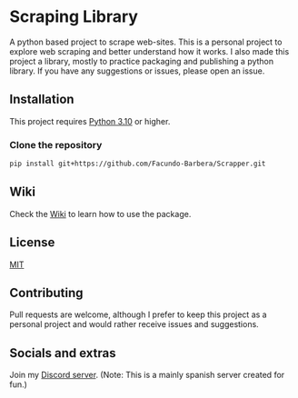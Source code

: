 # Scraping Library

A python based project to scrape web-sites.
This is a personal project to explore web scraping and better understand how it works.
I also made this project a library, mostly to practice packaging and publishing a python library.
If you have any suggestions or issues, please open an issue.

## Installation

This project requires
[Python 3.10](https://www.python.org/downloads/release/python-3100/)
or higher.

### Clone the repository

```bash
pip install git+https://github.com/Facundo-Barbera/Scrapper.git
```

## Wiki

Check the [Wiki](https://github.com/Facundo-Barbera/Scrapper/wiki) to learn how to use the package.

## License

[MIT](https://choosealicense.com/licenses/mit/)

## Contributing

Pull requests are welcome,
although I prefer to keep this project as a personal project and would rather receive issues and suggestions.

## Socials and extras

Join my [Discord server](https://discord.gg/8Z7Y4Z9).
(Note: This is a mainly spanish server created for fun.)
